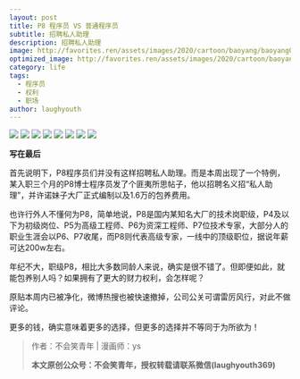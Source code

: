 ```yaml
---
layout: post
title: P8 程序员 VS 普通程序员
subtitle: 招聘私人助理
description: 招聘私人助理
image: http://favorites.ren/assets/images/2020/cartoon/baoyang/baoyang00.jpeg
optimized_image: http://favorites.ren/assets/images/2020/cartoon/baoyang/baoyang00.jpeg
category: life
tags:
  - 程序员
  - 权利
  - 职场
author: laughyouth
---
```


![](http://favorites.ren/assets/images/2020/cartoon/baoyang/baoyang01.jpg)
![](http://favorites.ren/assets/images/2020/cartoon/baoyang/baoyang02.jpg)
![](http://favorites.ren/assets/images/2020/cartoon/baoyang/baoyang03.jpg)
![](http://favorites.ren/assets/images/2020/cartoon/baoyang/baoyang04.jpg)
![](http://favorites.ren/assets/images/2020/cartoon/baoyang/baoyang05.jpg)
![](http://favorites.ren/assets/images/2020/cartoon/baoyang/baoyang06.jpg)
![](http://favorites.ren/assets/images/2020/cartoon/baoyang/baoyang07.jpg)
![](http://favorites.ren/assets/images/2020/cartoon/baoyang/baoyang08.jpg)

**写在最后**

首先说明下，P8程序员们并没有这样招聘私人助理。而是本周出现了一个特例，某入职三个月的P8博士程序员发了个匪夷所思帖子，他以招聘名义招“私人助理”，并许诺妹子大厂正式编制以及1.6万的包养费用。

也许行外人不懂何为P8，简单地说，P8是国内某知名大厂的技术岗职级，P4及以下为初级岗位、P5为高级工程师、P6为资深工程师、P7位技术专家，大部分人的职业生涯会以P6、P7收尾，而P8则代表高级专家，一线中的顶级职位，据说年薪可达200w左右。

年纪不大，职级P8，相比大多数同龄人来说，确实是很不错了。但即便如此，就能包养别人吗？如果拥有了更大的财力权利，会怎样呢？

原贴本周内已被净化，微博热搜也被快速撤掉，公司公关可谓雷厉风行，对此不做评论。

更多的钱，确实意味着更多的选择，但更多的选择并不等同于为所欲为！

>作者：不会笑青年 | 漫画师：ys
>
>**本文原创公众号：不会笑青年，授权转载请联系微信(laughyouth369)**
